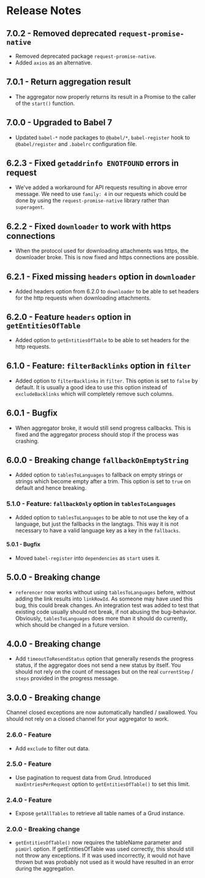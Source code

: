 # Release Notes

## 7.0.2 - Removed deprecated `request-promise-native`

* Removed deprecated package `request-promise-native`.
* Added `axios` as an alternative.

## 7.0.1 - Return aggregation result

* The aggregator now properly returns its result in a Promise to the caller of the `start()` function.

## 7.0.0 - Upgraded to Babel 7

* Updated `babel-*` node packages to `@babel/*`, `babel-register` hook to `@babel/register` and `.babelrc` configuration file.

## 6.2.3 - Fixed `getaddrinfo ENOTFOUND` errors in request

* We've added a workaround for API requests resulting in above error message. We need to use `family: 4` in our requests
  which could be done by using the `request-promise-native` library rather than `superagent`.

## 6.2.2 - Fixed `downloader` to work with https connections

* When the protocol used for downloading attachments was https, the downloader broke. This is now fixed and https 
  connections are possible.

## 6.2.1 - Fixed missing `headers` option in `downloader`

* Added headers option from 6.2.0 to `downloader` to be able to set headers for the http requests when downloading 
  attachments.

## 6.2.0 - Feature `headers` option in `getEntitiesOfTable`

* Added option to `getEntitiesOfTable` to be able to set headers for the http requests.

## 6.1.0 - Feature: `filterBacklinks` option in `filter`

* Added option to `filterBacklinks` in `filter`. This option is set to `false` by default. It is usually a good idea to
  use this option instead of `excludeBacklinks` which will completely remove such columns.

## 6.0.1 - Bugfix

* When aggregator broke, it would still send progress callbacks. This is fixed and the aggregator process should stop if
  the process was crashing.

## 6.0.0 - Breaking change `fallbackOnEmptyString`

* Added option to `tablesToLanguages` to fallback on empty strings or strings which become empty after a trim. This 
  option is set to `true` on default and hence breaking.

### 5.1.0 - Feature: `fallbackOnly` option in `tablesToLanguages`

* Added option to `tablesToLanguages` to be able to not use the key of a language, but just the fallbacks in the 
  langtags. This way it is not necessary to have a valid language key as a key in the `fallbacks`. 

#### 5.0.1 - Bugfix

* Moved `babel-register` into `dependencies` as `start` uses it.

## 5.0.0 - Breaking change

* `referencer` now works without using `tablesToLanguages` before, without adding the link results into `linkRowId`. As 
  someone may have used this bug, this could break changes. An integration test was added to test that existing code 
  usually should not break, if not abusing the bug-behavior. Obviously, `tablesToLanguages` does more than it should do
  currently, which should be changed in a future version.

## 4.0.0 - Breaking change

* Add `timeoutToResendStatus` option that generally resends the progress status, if the aggregator does not send a new 
  status by itself. You should not rely on the count of messages but on the real `currentStep` / `steps` provided in the
  progress message.

## 3.0.0 - Breaking change

Channel closed exceptions are now automatically handled / swallowed. You should not rely on a closed channel for your
aggregator to work.

### 2.6.0 - Feature

* Add `exclude` to filter out data.

### 2.5.0 - Feature 

* Use pagination to request data from Grud. Introduced `maxEntriesPerRequest` option to `getEntitiesOfTable()` to set 
  this limit.

### 2.4.0 - Feature

* Expose `getAllTables` to retrieve all table names of a Grud instance.

### 2.0.0 - Breaking change

* `getEntitiesOfTable()` now requires the tableName parameter and `pimUrl` option. If getEntitiesOfTable was used 
  correctly, this should still not throw any exceptions. If it was used incorrectly, it would not have thrown but was 
  probably not used as it would have resulted in an error during the aggregation.
